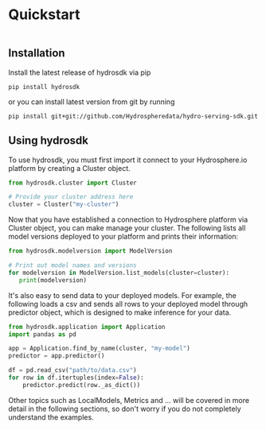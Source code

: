 # Quickstart

```note:: If you haven't launched Hydrosphere.io platform, you can learn how to do it here - https://hydrosphere.io/serving-docs/latest/install/index.html. 
```

## Installation

Install the latest release of hydrosdk via pip
```
pip install hydrosdk
```
or you can install latest version from git by running
```
pip install git+git://github.com/Hydrospheredata/hydro-serving-sdk.git
```

## Using hydrosdk

To use hydrosdk, you must first import it connect to your Hydrosphere.io platform by 
creating a Cluster object.


```python
from hydrosdk.cluster import Cluster

# Provide your cluster address here
cluster = Cluster("my-cluster")
```

Now that you have established a connection to Hydrosphere platform via Cluster object, you can make manage your cluster.
 The following lists all model versions deployed to your platform and prints their information:
 
 ```python
from hydrosdk.modelversion import ModelVersion

# Print out model names and versions
for modelversion in ModelVersion.list_models(cluster=cluster):
    print(modelversion)
```

It's also easy to send data to your deployed models.
For example, the following loads a csv and sends all rows to your deployed model through predictor object,
 which is designed to make inference for your data.
 
```python
from hydrosdk.application import Application
import pandas as pd

app = Application.find_by_name(cluster, "my-model")
predictor = app.predictor()

df = pd.read_csv("path/to/data.csv")
for row in df.itertuples(index=False):
    predictor.predict(row._as_dict())
```

Other topics such as LocalModels, Metrics and ... will be covered in more detail in the following sections,
 so don't worry if you do not completely understand the examples.